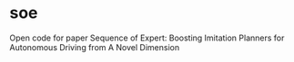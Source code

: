 # soe
Open code for paper Sequence of Expert: Boosting Imitation Planners for Autonomous Driving from A Novel Dimension

